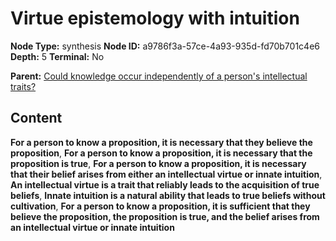 # Virtue epistemology with intuition

**Node Type:** synthesis
**Node ID:** a9786f3a-57ce-4a93-935d-fd70b701c4e6
**Depth:** 5
**Terminal:** No

**Parent:** [Could knowledge occur independently of a person's intellectual traits?](could-knowledge-occur-independently-of-a-persons-intellectual-traits-antithesis-912a7e8d-2059-43b6-ba2f-232ad203e388.md)

## Content

**For a person to know a proposition, it is necessary that they believe the proposition**, **For a person to know a proposition, it is necessary that the proposition is true**, **For a person to know a proposition, it is necessary that their belief arises from either an intellectual virtue or innate intuition**, **An intellectual virtue is a trait that reliably leads to the acquisition of true beliefs**, **Innate intuition is a natural ability that leads to true beliefs without cultivation**, **For a person to know a proposition, it is sufficient that they believe the proposition, the proposition is true, and the belief arises from an intellectual virtue or innate intuition**
